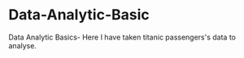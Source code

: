 # Data-Analytic-Basic
Data Analytic Basics- Here I have taken titanic passengers's data to analyse.
